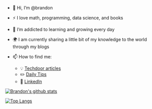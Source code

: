 - 👋 Hi, I’m @brandon

- :zap: I love math, programming, data science, and books
- 🌱 I’m addicted to learning and growing every day
- :earth_africa: I am currently sharing a little bit of my knowledge to the world through my blogs
- 📫 How to find me: 
  - :bulb: [Techdoor articles](https://techdoor.space)
  - :pencil2: [Daily Tips](https://mathdatasimplified.com/)
  - :office: [LinkedIn](https://www.linkedin.com/in/nguyenlethaihoang/)

[![Brandon's github stats](https://github-readme-stats.vercel.app/api?username=nguyenlethaihoang&count_private=true&show_icons=true&theme=radical&hide_rank=false)](https://github.com/anuraghazra/github-readme-stats)

[![Top Langs](https://github-readme-stats.vercel.app/api/top-langs/?username=nguyenlethaihoang)](https://github.com/anuraghazra/github-readme-stats)
